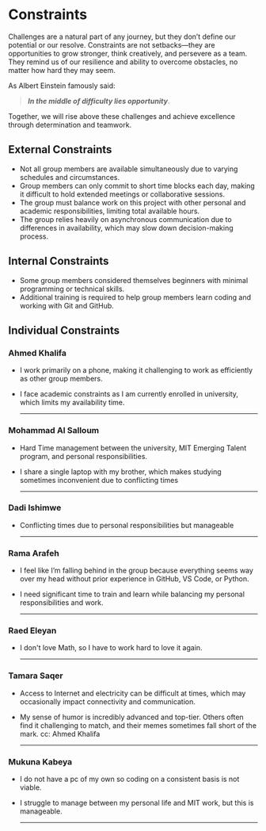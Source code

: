 <!-- this template is for inspiration, feel free to change it however you like! -->

# Constraints

Challenges are a natural part of any journey, but they don’t define our
potential or our resolve. Constraints are not setbacks—they are opportunities
to grow stronger, think creatively, and persevere as a team. They remind us of
our resilience and ability to overcome obstacles, no matter how hard they may seem.

As Albert Einstein famously said:
>***In the middle of difficulty lies opportunity***.

Together, we will rise above these challenges and achieve excellence through
determination and teamwork.

## External Constraints

<!--
  constraints coming from the outside that your team has no control over:
  - project deadlines
  - number of unit tests required to pass a code review
  - technologies (sometimes a client will tell you what to use)
  - power or connectivity
  - ...
-->
- Not all group members are available simultaneously due to varying schedules and
circumstances.
- Group members can only commit to short time blocks each day, making it
difficult to hold extended meetings or collaborative sessions.
- The group must balance work on this project with other personal and academic
responsibilities, limiting total available hours.
- The group relies heavily on asynchronous communication due to differences in
availability, which may slow down decision-making process.

## Internal Constraints

<!--
  constraints that come from within your team, and you have no control over:
  - each of your individual skill levels
  - amount of time available to work on the project
-->
- Some group members considered themselves beginners with minimal programming or
technical skills.
- Additional training is required to help group members learn coding and working
with Git and GitHub.

## Individual Constraints

### Ahmed Khalifa

- I work primarily on a phone, making it challenging to work as efficiently as
other group members.
- I face academic constraints as I am currently enrolled in university, which
limits my availability time.

  ---

### Mohammad Al Salloum

- Hard Time management between the university, MIT Emerging Talent
  program, and personal responsibilities.
- I share a single laptop with my brother,
  which makes studying sometimes inconvenient
  due to conflicting times

  ---

### Dadi Ishimwe

- Conflicting times due to personal responsibilities but
  manageable

  ---

### Rama Arafeh

- I feel like I’m falling behind in the group because everything seems
  way over my head without prior experience in GitHub, VS Code, or Python.
- I need significant time to train and learn while balancing my personal
  responsibilities and work.

  ---

### Raed Eleyan

- I don't love Math, so I have to work hard to love it again.

  ---

### Tamara Saqer

- Access to Internet and electricity can be difficult at times,
 which may occasionally impact connectivity and communication.  
- My sense of humor is incredibly advanced and top-tier. Others often find it
  challenging to match, and their memes sometimes fall short of the mark.
  cc: Ahmed Khalifa

  ---

### Mukuna Kabeya

- I do not have a pc of my own so coding on a consistent basis is not viable.
- I struggle to manage between my personal life and MIT work,
 but this is manageable.
  
  ---
